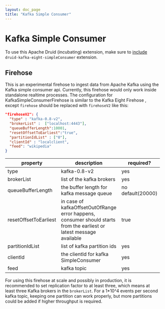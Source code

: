 ```yaml
---
layout: doc_page
title: "Kafka Simple Consumer"
---
```


<!--
  ~ Licensed to the Apache Software Foundation (ASF) under one
  ~ or more contributor license agreements.  See the NOTICE file
  ~ distributed with this work for additional information
  ~ regarding copyright ownership.  The ASF licenses this file
  ~ to you under the Apache License, Version 2.0 (the
  ~ "License"); you may not use this file except in compliance
  ~ with the License.  You may obtain a copy of the License at
  ~
  ~   http://www.apache.org/licenses/LICENSE-2.0
  ~
  ~ Unless required by applicable law or agreed to in writing,
  ~ software distributed under the License is distributed on an
  ~ "AS IS" BASIS, WITHOUT WARRANTIES OR CONDITIONS OF ANY
  ~ KIND, either express or implied.  See the License for the
  ~ specific language governing permissions and limitations
  ~ under the License.
  -->

# Kafka Simple Consumer

To use this Apache Druid (incubating) extension, make sure to [include](../../operations/including-extensions.html) `druid-kafka-eight-simpleConsumer` extension.

## Firehose

This is an experimental firehose to ingest data from Apache Kafka using the Kafka simple consumer api. Currently, this firehose would only work inside standalone realtime processes.
The configuration for KafkaSimpleConsumerFirehose is similar to the Kafka Eight Firehose , except `firehose` should be replaced with `firehoseV2` like this:

```json
"firehoseV2": {
  "type" : "kafka-0.8-v2",
  "brokerList" :  ["localhost:4443"],
  "queueBufferLength":10001,
  "resetOffsetToEarliest":"true",
  "partitionIdList" : ["0"],
  "clientId" : "localclient",
  "feed": "wikipedia"
}
```

|property|description|required?|
|--------|-----------|---------|
|type|kafka-0.8-v2|yes|
|brokerList|list of the kafka brokers|yes|
|queueBufferLength|the buffer length for kafka message queue|no default(20000)|
|resetOffsetToEarliest|in case of kafkaOffsetOutOfRange error happens, consumer should starts from the earliest or latest message available|true|
|partitionIdList|list of kafka partition ids|yes|
|clientId|the clientId for kafka SimpleConsumer|yes|
|feed|kafka topic|yes|

For using this firehose at scale and possibly in production, it is recommended to set replication factor to at least three, which means at least three Kafka brokers in the `brokerList`. For a 1*10^4 events per second kafka topic, keeping one partition can work properly, but more partitions could be added if higher throughput is required.
